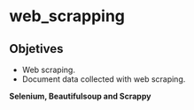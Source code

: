 # web_scrapping

## Objetives
- Web scraping.
- Document data collected with web scraping.

**Selenium, Beautifulsoup and Scrappy**
